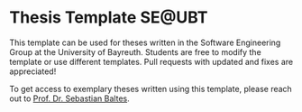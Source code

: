 # Thesis Template SE@UBT

This template can be used for theses written in the Software Engineering Group at the University of Bayreuth.
Students are free to modify the template or use different templates.
Pull requests with updated and fixes are appreciated!

To get access to exemplary theses written using this template, please reach out to [Prof. Dr. Sebastian Baltes](https://www.se.uni-bayreuth.de/en/people/index.html).
